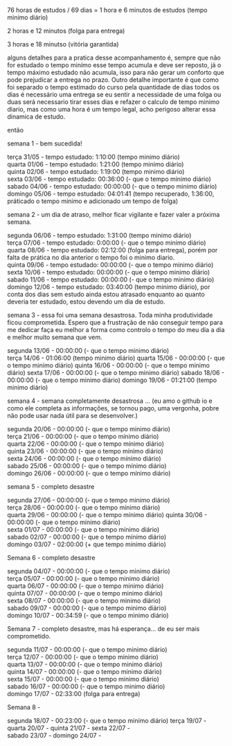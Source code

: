 76 horas de estudos / 69 dias = 1 hora e 6 minutos de estudos (tempo minimo diário)

2 horas e 12 minutos (folga para entrega)

3 horas e 18 minutso (vitória garantida)

alguns detalhes para a pratica desse acompanhamento é, sempre que não for estudado o tempo minímo esse tempo acumula e deve ser reposto, já o tempo máximo estudado não acumula, isso para não gerar um conforto que pode prejudicar a entrega no prazo. Outro detalhe importante é que como foi separado o tempo estimado do curso pela quantidade de dias todos os dias é necessário uma entrega se eu sentir a necessidade de uma folga ou duas será necessario tirar esses dias e refazer o calculo de tempo minimo diario, mas como uma hora é um tempo legal, acho perigoso alterar essa dinamica de estudo.

então 

semana 1 - bem sucedida!

terça 31/05 - tempo estudado: 1:10:00 (tempo minimo diário)   
quarta 01/06 - tempo estudado: 1:21:00 (tempo minimo diário)  
quinta 02/06 - tempo estudado: 1:19:00 (tempo minimo diário)  
sexta 03/06 - tempo estudado: 00:36:00 (- que o tempo minimo diário)  
sabado 04/06 - tempo estudado: 00:00:00 (- que o tempo minimo diário)   
domingo 05/06 - tempo estudado: 04:01:41 (tempo recuperado, 1:36:00, práticado o tempo minimo e adicionado um tempo de folga)  

semana 2 - um dia de atraso, melhor ficar vigilante e fazer valer a próxima semana.

segunda 06/06 - tempo estudado: 1:31:00 (tempo minimo diário)  
terça 07/06 - tempo estudado:   0:00:00 (- que o tempo minimo diário)  
quarta 08/06 - tempo estudado: 02:12:00 (folga para entrega), porém por falta de prática no dia anterior o tempo foi o minimo diario.  
quinta 09/06 - tempo estudado: 00:00:00 (- que o tempo minimo diário)  
sexta 10/06 - tempo estudado:  00:00:00 (- que o tempo minimo diário)  
sabado 11/06 - tempo estudado:  00:00:00 (- que o tempo minimo diário)  
domingo 12/06 - tempo estudado:  03:40:00 (tempo minimo diário), por conta dos dias sem estudo ainda estou atrasado enquanto ao quanto deveria ter estudado, estou devendo um dia de estudo.

semana 3 - essa foi uma semana desastrosa. Toda minha produtividade ficou comprometida. Espero que a frustração de não conseguir tempo para me dedicar faça eu melhor a forma como controlo o tempo do meu dia a dia e melhor muito semana que vem.

segunda 13/06 - 00:00:00    (- que o tempo minimo diário)  
terça 14/06 - 01:06:00    (tempo minimo diário)
quarta 15/06 - 00:00:00   (- que o tempo minimo diário)
quinta 16/06 - 00:00:00   (- que o tempo minimo diário)
sexta 17/06 - 00:00:00   (- que o tempo minimo diário)
sabado 18/06 - 00:00:00   (- que o tempo minimo diário)
domingo 19/06 - 01:21:00  (tempo minimo diário)

semana 4 - semana completamente desastrosa ...
(eu amo o github io e como ele completa as informações, se tornou pago, uma vergonha, pobre não pode usar nada útil para se desenvolver.)

segunda 20/06 - 00:00:00 (- que o tempo minimo diário)  
terça 21/06 - 00:00:00 (- que o tempo mínimo diário)  
quarta 22/06 - 00:00:00 (- que o tempo mínimo diário)  
quinta 23/06 - 00:00:00 (- que o tempo mínimo diário)  
sexta 24/06 -  00:00:00 (- que o tempo mínimo diário)  
sabado 25/06 -  00:00:00 (- que o tempo mínimo diário)  
domingo 26/06 -  00:00:00 (- que o tempo mínimo diário)  

semana 5 - completo desastre

segunda 27/06 - 00:00:00 (- que o tempo minimo diário)  
terça 28/06 - 00:00:00 (- que o tempo mínimo diário)  
quarta 29/06 - 00:00:00 (- que o tempo mínimo diário)
quinta 30/06 - 00:00:00 (- que o tempo mínimo diário)  
sexta 01/07 -  00:00:00 (- que o tempo mínimo diário)  
sabado 02/07 - 00:00:00 (- que o tempo mínimo diário)   
domingo 03/07 - 02:00:00 (+ que tempo minimo diário) 

Semana 6 - completo desastre

segunda 04/07 - 00:00:00 (- que o tempo minimo diário)  
terça 05/07 - 00:00:00 (- que o tempo minimo diário)  
quarta 06/07 - 00:00:00 (- que o tempo minimo diário)  
quinta 07/07 - 00:00:00 (- que o tempo minimo diário)  
sexta 08/07 -  00:00:00 (- que o tempo minimo diário)  
sabado 09/07 - 00:00:00 (- que o tempo minimo diário)  
domingo 10/07 - 00:34:59 (- que o tempo minimo diário)

Semana 7 - completo desastre, mas há esperança... de eu ser mais comprometido.

segunda 11/07 - 00:00:00 (- que o tempo minimo diário)  
terça 12/07 - 00:00:00 (- que o tempo minimo diário)  
quarta 13/07 - 00:00:00 (- que o tempo minimo diário)  
quinta 14/07 - 00:00:00 (- que o tempo minimo diário)  
sexta 15/07 -  00:00:00 (- que o tempo minimo diário)  
sabado 16/07 - 00:00:00 (- que o tempo minimo diário)  
domingo 17/07 - 02:33:00 (folga para entrega) 

Semana 8 - 

segunda 18/07 - 00:23:00 (- que o tempo minímo diário)
terça 19/07 - 
quarta 20/07 - 
quinta 21/07 - 
sexta 22/07 -  
sabado 23/07 - 
domingo 24/07 - 
